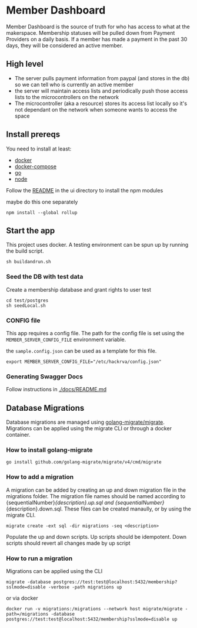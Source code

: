 # Member Dashboard

Member Dashboard is the source of truth for who has access to what at the makerspace.
Membership statuses will be pulled down from Payment Providers on a daily basis.
If a member has made a payment in the past 30 days, they will be considered an active member.

## High level

- The server pulls payment information from paypal (and stores in the db) so we can tell who is currently an active member
- the server will maintain access lists and periodically push those access lists to the microcontrollers on the network
- The microcontroller (aka a resource) stores its access list locally so it's not dependant on the network when someone wants to access the space

## Install prereqs

You need to install at least:

- [docker](https://docs.docker.com/get-docker/)
- [docker-compose](https://docs.docker.com/compose/install/)
- [go](https://golang.org/doc/install)
- [node](https://nodejs.org/en/)

Follow the [README](/ui/README.md) in the ui directory to install the npm modules

maybe do this one separately

```
npm install --global rollup
```

## Start the app

This project uses docker.
A testing environment can be spun up by running the build script.

```
sh buildandrun.sh
```

### Seed the DB with test data

Create a membership database and grant rights to user test

```
cd test/postgres
sh seedLocal.sh
```

### CONFIG file

This app requires a config file.
The path for the config file is set using the `MEMBER_SERVER_CONFIG_FILE` environment variable.

the `sample.config.json` can be used as a template for this file.

```
export MEMBER_SERVER_CONFIG_FILE="/etc/hackrva/config.json"
```

### Generating Swagger Docs

Follow instructions in [./docs/README.md](./docs/README.md)

## Database Migrations
Database migrations are managed using [golang-migrate/migrate](https://github.com/golang-migrate/migrate).  Migrations can be applied using the migrate CLI or through a docker container.

### How to install golang-migrate
```
go install github.com/golang-migrate/migrate/v4/cmd/migrate
```

### How to add a migration
A migration can be added by creating an up and down migration file in the migrations folder.  The migration file names should be named according to {sequentialNumber}_{description}.up.sql and {sequentialNumber}_{description}.down.sql.  These files can be created manaully, or by using the migrate CLI.
```
migrate create -ext sql -dir migrations -seq <description>
```
Populate the up and down scripts.  Up scripts should be idempotent.  Down scripts should revert all changes made by up script

### How to run a migration

Migrations can be applied using the CLI
```
migrate -database postgres://test:test@localhost:5432/membership?sslmode=disable -verbose -path migrations up
```
or via docker
```
docker run -v migrations:/migrations --network host migrate/migrate -path=/migrations -database postgres://test:test@localhost:5432/membership?sslmode=disable up
```
